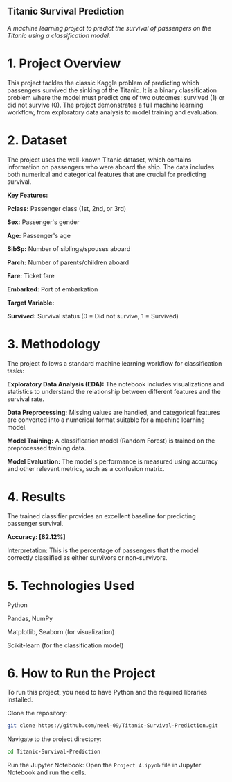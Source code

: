 ## Titanic Survival Prediction

*A machine learning project to predict the survival of passengers on the Titanic using a classification model.*

# 1. Project Overview
   
This project tackles the classic Kaggle problem of predicting which passengers survived the sinking of the Titanic. It is a binary classification problem where the model must predict one of two outcomes: survived (1) or did not survive (0). The project demonstrates a full machine learning workflow, from exploratory data analysis to model training and evaluation.


# 2. Dataset
   
The project uses the well-known Titanic dataset, which contains information on passengers who were aboard the ship. The data includes both numerical and categorical features that are crucial for predicting survival.


**Key Features:**

**Pclass:** Passenger class (1st, 2nd, or 3rd)

**Sex:** Passenger's gender

**Age:** Passenger's age

**SibSp:** Number of siblings/spouses aboard

**Parch:** Number of parents/children aboard

**Fare:** Ticket fare

**Embarked:** Port of embarkation

**Target Variable:**

**Survived:** Survival status (0 = Did not survive, 1 = Survived)


# 3. Methodology
   
The project follows a standard machine learning workflow for classification tasks:

**Exploratory Data Analysis (EDA):** The notebook includes visualizations and statistics to understand the relationship between different features and the survival rate.

**Data Preprocessing:** Missing values are handled, and categorical features are converted into a numerical format suitable for a machine learning model.

**Model Training:** A classification model (Random Forest) is trained on the preprocessed training data.

**Model Evaluation:** The model's performance is measured using accuracy and other relevant metrics, such as a confusion matrix.


# 4. Results
   
The trained classifier provides an excellent baseline for predicting passenger survival.

**Accuracy: [82.12%]**

Interpretation: This is the percentage of passengers that the model correctly classified as either survivors or non-survivors.


# 5. Technologies Used

Python

Pandas, NumPy

Matplotlib, Seaborn (for visualization)

Scikit-learn (for the classification model)


# 6. How to Run the Project
   
To run this project, you need to have Python and the required libraries installed.

Clone the repository:

```bash
git clone https://github.com/neel-09/Titanic-Survival-Prediction.git
```

Navigate to the project directory:

```bash
cd Titanic-Survival-Prediction
```

Run the Jupyter Notebook:
Open the ```Project 4.ipynb``` file in Jupyter Notebook and run the cells.
